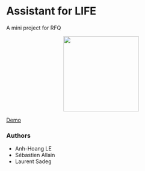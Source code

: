 # Assistant for LIFE
A mini project for RFQ

<p align="center">
<img src="https://raw.githubusercontent.com/ahle-pro/lvmh-demo/master/docs/www/images/frame.png" width="200" height="200">
</p>
  
[Demo](https://ahle-pro.github.io/lvmh-demo/www/home.html)


### Authors

* Anh-Hoang LE
* Sébastien Allain
* Laurent Sadeg
